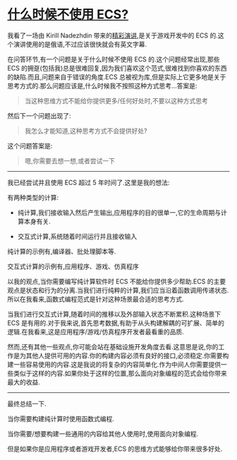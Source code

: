 # [什么时候不使用 ECS?](https://hackernoon.com/when-not-to-use-ecs-48362c71cf47)

我看了一场由 Kirill Nadezhdin 带来的[精彩演讲](https://www.youtube.com/watch?v=pp5sYybOidg),是关于游戏开发中的 ECS 的.这个演讲使用的是俄语,不过应该很快就会有英文字幕.

在问答环节,有一个问题是关于什么时候不使用 ECS 的.这个问题经常出现,那些 ECS 的拥趸(包括我)总是很难回复,因为我们喜欢这个范式,很难找到你喜欢的东西的缺陷.而且,问题来自于错误的角度.ECS 总被视为库,但是实际上它更多地是关于思考方式的.那么问题应该是,什么时候我不按照这种方式思考...答案是:

> 当这种思维方式不能给你提供更多/任何好处时,不要以这种方式思考

然后下一个问题出现了:

> 我怎么才能知道,这种思考方式不会提供好处?

这个问题答案是:

> 嗯,你需要去想一想,或者尝试一下

---

我已经尝试并且使用 ECS 超过 5 年时间了.这里是我的想法:

有两种类型的计算:

- 纯计算,我们接收输入然后产生输出,应用程序的目的很单一,它的生命周期与计算本身有关.

- 交互式计算,系统随着时间运行并且接收输入

纯计算的示例有,编译器、批处理脚本等.

交互式计算的示例有,应用程序、游戏、仿真程序

以我的观点,当你需要编写纯计算软件时 ECS 不能给你提供多少帮助.ECS 的主要观点是状态和行为的分离.当我们进行纯粹的计算,我们应当沿着函数调用传递状态.所以在我看来,函数式编程范式是针对这种场景最合适的思考方式.

当我们进行交互式计算,随着时间的推移以及外部输入状态不断累积.这种场景下 ECS 是有用的.对于我来说,首先思考数据,有助于从头构建解耦的可扩展、简单的逻辑.在我看来,这是应用程序/游戏/仿真程序开发者最看重的品质.

然而,还有其他一些观点,你可能会站在基础设施开发角度去看.这意思是说,你的工作是为其他人提供可用的内容.你的构建内容必须有良好的接口,必须稳定.你需要构建一些容易使用的内容.这是我说的将复杂的内容简单化.作为中间人你需要提供一些类似于这样的内容.如果你处于这样的位置,那么面向对象编程的范式会给你带来最大的收益.

---

最终总结一下.

当你需要构建纯计算时使用函数式编程.

当你需要/想要构建一些通用的内容给其他人使用时,使用面向对象编程.

但是如果你是应用程序或者游戏开发者,ECS 的思维方式能够给你带来很多好处.
